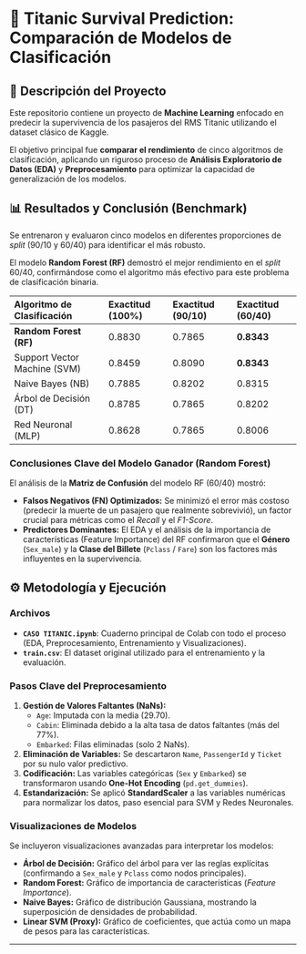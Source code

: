 # 🚢 Titanic Survival Prediction: Comparación de Modelos de Clasificación

## 📝 Descripción del Proyecto

Este repositorio contiene un proyecto de **Machine Learning** enfocado en predecir la supervivencia de los pasajeros del RMS Titanic utilizando el dataset clásico de Kaggle.

El objetivo principal fue **comparar el rendimiento** de cinco algoritmos de clasificación, aplicando un riguroso proceso de **Análisis Exploratorio de Datos (EDA)** y **Preprocesamiento** para optimizar la capacidad de generalización de los modelos.

## 📊 Resultados y Conclusión (Benchmark)

Se entrenaron y evaluaron cinco modelos en diferentes proporciones de *split* (90/10 y 60/40) para identificar el más robusto.

El modelo **Random Forest (RF)** demostró el mejor rendimiento en el *split* 60/40, confirmándose como el algoritmo más efectivo para este problema de clasificación binaria.

| Algoritmo de Clasificación | Exactitud (100%) | Exactitud (90/10) | Exactitud (60/40) |
| :--- | :--- | :--- | :--- |
| **Random Forest (RF)** | 0.8830 | 0.7865 | **0.8343** |
| Support Vector Machine (SVM) | 0.8459 | 0.8090 | **0.8343** |
| Naive Bayes (NB) | 0.7885 | 0.8202 | 0.8315 |
| Árbol de Decisión (DT) | 0.8785 | 0.7865 | 0.8202 |
| Red Neuronal (MLP) | 0.8628 | 0.7865 | 0.8006 |

### Conclusiones Clave del Modelo Ganador (Random Forest)

El análisis de la **Matriz de Confusión** del modelo RF (60/40) mostró:
* **Falsos Negativos (FN) Optimizados:** Se minimizó el error más costoso (predecir la muerte de un pasajero que realmente sobrevivió), un factor crucial para métricas como el *Recall* y el *F1-Score*.
* **Predictores Dominantes:** El EDA y el análisis de la importancia de características (Feature Importance) del RF confirmaron que el **Género** (`Sex_male`) y la **Clase del Billete** (`Pclass` / `Fare`) son los factores más influyentes en la supervivencia.

## ⚙️ Metodología y Ejecución

### Archivos
* **`CASO TITANIC.ipynb`**: Cuaderno principal de Colab con todo el proceso (EDA, Preprocesamiento, Entrenamiento y Visualizaciones).
* **`train.csv`**: El dataset original utilizado para el entrenamiento y la evaluación.

### Pasos Clave del Preprocesamiento

1.  **Gestión de Valores Faltantes (NaNs):**
    * `Age`: Imputada con la media (29.70).
    * `Cabin`: Eliminada debido a la alta tasa de datos faltantes (más del 77%).
    * `Embarked`: Filas eliminadas (solo 2 NaNs).
2.  **Eliminación de Variables:** Se descartaron `Name`, `PassengerId` y `Ticket` por su nulo valor predictivo.
3.  **Codificación:** Las variables categóricas (`Sex` y `Embarked`) se transformaron usando **One-Hot Encoding** (`pd.get_dummies`).
4.  **Estandarización:** Se aplicó **StandardScaler** a las variables numéricas para normalizar los datos, paso esencial para SVM y Redes Neuronales.

### Visualizaciones de Modelos
Se incluyeron visualizaciones avanzadas para interpretar los modelos:
* **Árbol de Decisión:** Gráfico del árbol para ver las reglas explícitas (confirmando a `Sex_male` y `Pclass` como nodos principales).
* **Random Forest:** Gráfico de importancia de características (*Feature Importance*).
* **Naive Bayes:** Gráfico de distribución Gaussiana, mostrando la superposición de densidades de probabilidad.
* **Linear SVM (Proxy):** Gráfico de coeficientes, que actúa como un mapa de pesos para las características.

---